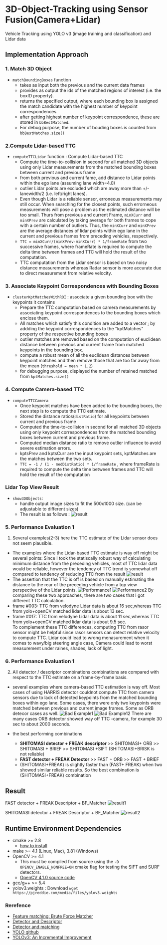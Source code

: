# 3D-Object-Tracking using Sensor Fusion(Camera+Lidar) 
Vehicle Tracking using YOLO v3 (image training and classification) and Lidar data


## Implementation Approach

### 1. Match 3D Object
* `matchBoundingBoxes` function 
    * takes as input both the previous and the current data frames 
    * provides as output the ids of the matched regions of interest (i.e. the boxID property). 
    * returns the specified output, where each bounding box is assigned the match candidate with the highest number of keypoint correspondences
    * after getting highest number of keypoint correspondence, these are stored in `bbBestMatched`.
    * For debug purpose, the number of bouding boxes is counted from `bbBestMatches.size()` 

### 2.Compute Lidar-based TTC
* `computeTTCLidar` function : Compute Lidar-based TTC
    * Compute the time-to-collision in second for all matched 3D objects using only Lidar measurements from the matched bounding boxes between current and previous frame 
    * from both previous and current fame, add distance to Lidar points within the ego lane (assuming lane width=4.0) 
    * outlier Lidar points are excluded which are away more than +/- lanewidth/2 (i.e. left/right lanes). 
    * Even though Lidar is a reliable sensor, erroneous measurements may still occur. When searching for the closest points, such errorneous measurements will pose a problem as the estimated distance will be too small. Thurs from previous and current Frame, `minXCurr` and `minXPrev` are calculated by taking average for both frames to cope with a certain number of outliers. Thus, the `minXCurr` and `minXPrev` are the average distances of lidar points within ego lane in the current and previous frames from preceding vehicles, respectively.
    * `TTC = minXCurr/(minXPrev-minXCurr) * 1/frameRate` from two successive frames, where frameRate is required to compute the delta time between frames and TTC will hold the result of the computation. 
    * TTC computation from the Lidar sensor is based on two noisy distance measurements whereas Radar sensor is more accurate due to direct measurement from relative velocity.
    

### 3. Associate Keypoint Correspondences with Bounding Boxes
* `clusterKptMatchesWithROI` : associate a given bounding box with the keypoints it contains 
    * Prepare the TTC computation based on camera measurements by associating keypoint correspondences to the bounding boxes which enclose them. 
    * All matches which satisfy this condition are added to a vector ; by addding the keypoint correspondences to the "kptMatches" property of the respective bounding boxes
    * outlier matches are removed based on the computation of euclidean distance between previous and current frame from matched keypoints in the bounding box. 
    * compute a robust mean of all the euclidean distances between keypoint matches and then remove those that are too far away from the mean (`threshold = mean * 1.2`)
    * for debugging purpose, displayed the number of retained matched from `kptMatches.size()`
    
    
### 4. Compute Camera-based TTC   
* `computeTTCCamera`
    * Once keypoint matches have been added to the bounding boxes, the next step is to compute the TTC estimate.
    * Stored the distance ratios(`distRatio`) for all keypoints between current and previous frame
    * Computed the time-to-collision in second for all matched 3D objects using only keypoint correspondences from the matched bounding boxes between current and previous frame.
    * Computed median distance ratio to remove outlier influence to avoid severe estimation errors.
    * kptsPrev and kptsCurr are the input keypoint sets, kptMatches are the matches between the two sets.
    * `TTC = -1 / (1 - medDistRatio) * 1/frameRate` , where frameRate is required to compute the delta time between frames and TTC will hold the result of the computation

### Lidar Top View Result 
* `show3DObjects`:
    * handle output image sizes to fit the 500x1000 size. (can be adjustable to different sizes)
    * The result is as follows  : ![result](3Dobject.gif)
    
    
### 5. Performance Evaluation 1
1. Several examples(2-3) here the TTC estimate of the Lidar sensor does not seem plausible.
* The examples where the Lidar-based TTC estimate is way off might be several points:  Since I took the statiscally robust way of calculating minimum distance from the preceding vehicles, most of TTC lidar data would be reliable, however the tendency of TTC trend is somewhat off compared to tendency of reducing TTC from the result
![result](3Dobject.gif) 
* The assertion that the TTC is off is based on manually estimating the distance to the rear of the preceding vehicle from a top view perspective of the Lidar points.
![Performance1](performance1.png)
![Performance2](performance2.png)
By comparing these two approaches, there are two cases that I got different TTC calculation. 
* frame #003: TTC from velodyne Lidar data is about 16 sec,whereas TTC from yolo+openCV matched lidar data is about 13 sec.   
* frame #017: TTC from velodyne Lidar data is about 11 sec,whereas TTC from yolo+openCV matched lidar data is about 9.5 sec.   
To complement these TTC differences, computing TTC from rasor sensor might be helpful since rasor sensors can detect relative velocity to compute TTC. Lidar could lead to wrong menasurement when it comes to wavy/big steering angle case, Camera could lead to worst measurement under raines, shades, lack of light. 

### 6. Performance Evaluation 1
2. All detector / descriptor combinations combinations are compared with respect to the TTC estimate on a frame-by-frame basis.
* several examples where camera-based TTC estimation is way off.
Most cases of using HARRIS detector couldnot compute TTC from camera sensors due to lack of detected keypoints from the matched bounding boxes within ego lane. Some cases, there were only two keypoints were matched between previous and current image frames. Some as ORB detecor cases as well. 
![Bad Example1](ORB-FREAK17.png)
![Bad Example12](ORB-FREAK5.png)
There are many cases ORB detector showed way off TTC -camera, for example 30 sec to about 2000 seconds.

* the best performing combinations 
    * **SHITOMASI detector + FREAK descriptor** >> SHITOMASI+ ORB >> SHITOMASI + BRIEF >> SHITOMASI +SIFT (SHITOMASI+BRISK is not reliable) 
    * **FAST detector + FREAK Detector** >> FAST + ORB >> FAST + BRIEF 
    * (SHITOMASI+FREAK) is slightly faster than (FAST+ FREAK) when two showed similar reliable results. So the best combination is (SHITOMASI+FREAK) combination
    
## Result 
FAST detector + FREAK Descriptor + BF_Matcher
![result1](FAST-FREAK.gif)

SHITOMASI detector + FREAK Descriptor + BF_Matcher
![result2](SH-FREAK.gif)

## Runtime Environment Dependencies
* cmake >= 2.8
  * [how to install](https://cmake.org/install/)
* make >= 4.1 (Linux, Mac), 3.81 (Windows)
* OpenCV >= 4.1
  * This must be compiled from source using the `-D OPENCV_ENABLE_NONFREE=ON` cmake flag for testing the SIFT and SURF detectors.
  * [OpenCV 4.1.0 source code](https://github.com/opencv/opencv/tree/4.1.0)
* gcc/g++ >= 5.4
* yolov3.weights : Download `wget https://pjreddie.com/media/files/yolov3.weights `

### Rerefence 
* [Feature matching: Brute Force Matcher](https://docs.opencv.org/3.4/dc/dc3/tutorial_py_matcher.html)
* [Detector and Descriptor](https://docs.opencv.org/2.4/modules/features2d/doc/feature_detection_and_description.html)
* [Detector and matching](https://medium.com/data-breach/introduction-to-feature-detection-and-matching-65e27179885d)
* [YOLO github](https://github.com/pjreddie/darknet/wiki/YOLO:-Real-Time-Object-Detection)
* [YOLOv3: An Incremental Improvement](https://arxiv.org/abs/1804.02767)



